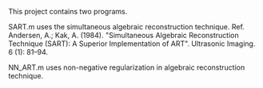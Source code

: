 This project contains two programs.

SART.m uses the simultaneous algebraic reconstruction technique.
Ref. Andersen, A.; Kak, A. (1984). "Simultaneous Algebraic Reconstruction Technique (SART): A Superior Implementation of ART". Ultrasonic Imaging. 6 (1): 81–94.

NN_ART.m uses non-negative regularization in algebraic reconstruction technique.
